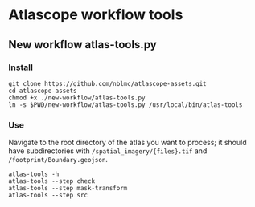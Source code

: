 # Atlascope workflow tools

## New workflow atlas-tools.py

### Install

```
git clone https://github.com/nblmc/atlascope-assets.git
cd atlascope-assets
chmod +x ./new-workflow/atlas-tools.py
ln -s $PWD/new-workflow/atlas-tools.py /usr/local/bin/atlas-tools
```

### Use

Navigate to the root directory of the atlas you want to process; it should have subdirectories with `/spatial_imagery/{files}.tif` and `/footprint/Boundary.geojson`.

```
atlas-tools -h
atlas-tools --step check
atlas-tools --step mask-transform
atlas-tools --step src 
```

